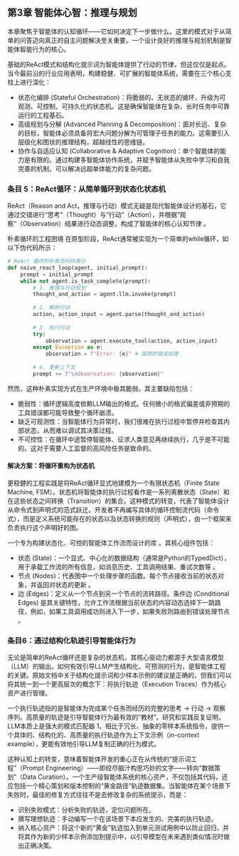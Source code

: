 ## 第3章 智能体心智：推理与规划

本章聚焦于智能体的认知循环——它如何决定下一步做什么。这里的模式对于从简单的问答迈向真正的自主问题解决至关重要。一个设计良好的推理与规划机制是智能体智能行为的核心。

基础的ReAct模式和结构化提示词为智能体提供了行动的节律，但这仅仅是起点。当今最前沿的行业应用表明，构建稳健、可扩展的智能体系统，需要在三个核心支柱上进行深化：

- 状态化编排 (Stateful Orchestration)：将脆弱的、无状态的循环，升级为可观测、可控制、可持久化的状态机。这是确保智能体在复杂、长时任务中可靠运行的工程基石。
- 高级规划与分解 (Advanced Planning & Decomposition)：面对长远、复杂的目标，智能体必须具备将宏大问题分解为可管理子任务的能力。这需要引入层级化和图状的推理结构，超越线性的思维链。
- 协作与自适应认知 (Collaborative & Adaptive Cognition)：单个智能体的能力是有限的。通过构建多智能体协作系统，并赋予智能体从失败中学习和自我完善的机制，可以解决远超单体能力的复杂问题。

### 条目 5：ReAct循环：从简单循环到状态化状态机

ReAct（Reason and Act，推理与行动）模式无疑是现代智能体设计的基石，它通过交错进行“思考”（Thought）与“行动”（Action），并根据“观察”（Observation）结果进行动态调整，构成了智能体的核心认知节律 。   

朴素循环的工程困境
在原型阶段，ReAct通常被实现为一个简单的while循环，如以下伪代码所示：

``` python
# ReAct 循环的朴素伪代码表示
def naive_react_loop(agent, initial_prompt):
    prompt = initial_prompt
    while not agent.is_task_complete(prompt):
        # 1. 推理与行动规划
        thought_and_action = agent.llm.invoke(prompt)
        
        # 2. 解析行动
        action, action_input = agent.parse(thought_and_action)
        
        # 3. 执行行动
        try:
            observation = agent.execute_tool(action, action_input)
        except Exception as e:
            observation = f"Error: {e}" # 简陋的错误处理
            
        # 4. 更新上下文
        prompt += f"\nObservation: {observation}"
```

然而，这种朴素实现方式在生产环境中极其脆弱。其主要缺陷包括：
- 脆弱性：循环逻辑高度依赖LLM输出的格式。任何微小的格式偏差或非预期的工具错误都可能导致整个循环崩溃。
- 缺乏可观测性：当智能体行为异常时，我们很难在执行过程中暂停并检查其内部状态，从而难以调试其决策过程。
- 不可控性：在循环中途暂停智能体、征求人类意见再继续执行，几乎是不可能的。这对于需要人工监督的高风险任务是致命的。

#### 解决方案：将循环重构为状态机
更稳健的工程实践是将ReAct循环显式地建模为一个有限状态机（Finite State Machine, FSM）。状态机将智能体的执行过程看作是一系列离散状态（State）和在这些状态之间转换（Transition）的集合。这种模式的转变，代表了智能体设计从命令式到声明式的范式跃迁。开发者不再编写具体的循环控制流代码（命令式），而是定义系统可能存在的状态以及状态转换的规则（声明式），由一个框架来负责执行这个声明好的图。

一个专为构建状态化、可控的智能体工作流而设计的库 。其核心组件包括：   
- 状态 (State)：一个显式、中心化的数据结构（通常是Python的TypedDict），用于承载工作流的所有信息，如消息历史、工具调用结果、重试次数等 。   
- 节点 (Nodes)：代表图中一个处理步骤的函数。每个节点接收当前的状态对象，并返回对状态的更新 。   
- 边 (Edges)：定义从一个节点到另一个节点的流转路径。条件边 (Conditional Edges) 是其关键特性，允许工作流根据当前状态的内容动态选择下一跳路径，例如，如果工具调用成功则进入下一步，如果失败则路由到错误处理节点 。



### 条目6：通过结构化轨迹引导智能体行为

无论是简单的ReAct循环还是复杂的状态机，其核心驱动力都源于大型语言模型（LLM）的输出。如何有效引导LLM产生结构化、可预测的行为，是智能体工程的关键。原始文档中关于结构化提示词和少样本示例的建议是正确的，但我们可以将其统一到一个更高层次的概念下：将执行轨迹（Execution Traces）作为核心资产进行管理。

一个执行轨迹指的是智能体为完成某个任务而经历的完整的思考 -> 行动 -> 观察序列。高质量的轨迹是引导智能体行为最有效的“教材”。研究和实践反复证明，LLM本质上是强大的模式匹配器 1。相比于冗长、抽象的零样本系统指令，提供一个具体的、结构化的、高质量的执行轨迹作为上下文示例（in-context example），更能有效地引导LLM复制正确的行为模式。

这种认知上的转变，意味着智能体开发的重心正在从传统的“提示词工程”（Prompt Engineering）——即绞尽脑汁构思巧妙的文字——转向“数据策划”（Data Curation）。一个生产级智能体系统的核心资产，不仅包括其代码，还应包括一个精心策划和版本控制的“黄金路径”轨迹数据集。当智能体在某个场景下失败时，最佳的修复方式往往不是去修改复杂的系统提示，而是：
- 识别失败模式：分析失败的轨迹，定位问题所在。
- 撰写理想轨迹：手动编写一个在该场景下本应发生的、完美的执行轨迹。
- 纳入核心资产：将这个新的“黄金”轨迹加入到单元测试用例中以防止回归，并将其作为新的少样本示例添加到提示中，以引导模型在未来遇到类似情况时做出正确决策。
